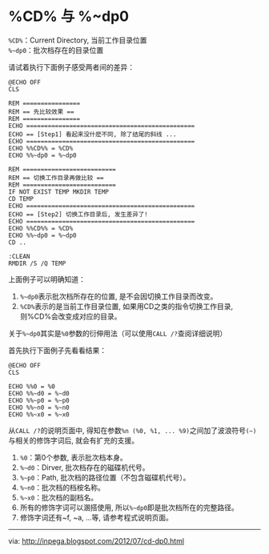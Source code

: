 # %CD% 与 %~dp0

`%CD%`：Current Directory, 当前工作目录位置  
`%~dp0`：批次档存在的目录位置

请试着执行下面例子感受两者间的差异：

```dos
@ECHO OFF
CLS

REM ================
REM == 先比较效果 ==
REM ================
ECHO ===============================================
ECHO == [Step1] 看起来没什麽不同, 除了结尾的斜线 ...
ECHO ===============================================
ECHO %%CD%% = %CD%
ECHO %%~dp0 = %~dp0

REM ==========================
REM == 切换工作目录再做比较 ==
REM ==========================
IF NOT EXIST TEMP MKDIR TEMP
CD TEMP
ECHO ===============================================
ECHO == [Step2] 切换工作目录后, 发生差异了!
ECHO ===============================================
ECHO %%CD%% = %CD%
ECHO %%~dp0 = %~dp0
CD ..

:CLEAN
RMDIR /S /Q TEMP
```

上面例子可以明确知道：

1. `%~dp0`表示批次档所存在的位置, 是不会因切换工作目录而改变。
2. `%CD%`表示的是当前工作目录位置, 如果用CD之类的指令切换工作目录, 则%CD%会改变成对应的目录。

关于`%~dp0`其实是`%0`参数的衍伸用法（可以使用`CALL /?`查阅详细说明）

首先执行下面例子先看看结果：

```dos
@ECHO OFF
CLS

ECHO %%0 = %0
ECHO %%~d0 = %~d0
ECHO %%~p0 = %~p0
ECHO %%~n0 = %~n0
ECHO %%~x0 = %~x0
```

从`CALL /?`的说明页面中, 得知在参数`%n (%0, %1, ... %9)`之间加了波浪符号`(~)`与相关的修饰字词后, 就会有扩充的支援。

1. `%0`：第0个参数, 表示批次档本身。
2. `%~d0`：Dirver, 批次档存在的磁碟机代号。
3. `%~p0`：Path, 批次档的路径位置（不包含磁碟机代号）。
4. `%~n0`：批次档的档桉名称。
5. `%~x0`：批次档的副档名。
6. 所有的修饰字词可以溷搭使用, 所以`%~dp0`即是批次档所在的完整路径。
7. 修饰字词还有~f, ~a, ...等, 请参考程式说明页面。

---
via: <http://inpega.blogspot.com/2012/07/cd-dp0.html>
